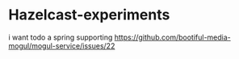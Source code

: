 # Hazelcast-experiments
i want todo a spring supporting https://github.com/bootiful-media-mogul/mogul-service/issues/22
